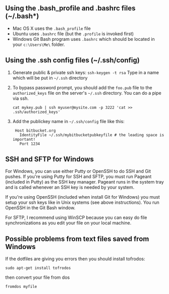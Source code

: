 Using the .bash_profile and .bashrc files (~/.bash*)
----------------------------------------
* Mac OS X uses the `.bash_profile` file 
* Ubuntu uses `.bashrc` file (but the `.profile` is invoked first) 
* Windows Git Bash program uses `.bashrc` which should be located in your `c:\Users\Me\` folder. 


Using the .ssh config files (~/.ssh/config)
--------------------------
1. Generate public & private ssh keys:
          `ssh-keygen -t rsa`
    Type in a name which will be put in `~/.ssh` directory

2. To bypass password prompt, you should add the `foo.pub` file to the `authorized_keys` file on the
server's `~/.ssh` directory. You can do a pipe via ssh.
    
    `cat mykey.pub | ssh myuser@mysite.com -p 3222 'cat >> .ssh/authorized_keys' `

3. Add the publickey name in `~/.ssh/config` file like this:

        Host bitbucket.org
          IdentityFile ~/.ssh/mybitbucketpubkeyfile # the leading space is important!
          Port 1234

SSH and SFTP for Windows
-----------------------
For Windows, you can use either Putty or OpenSSH to do SSH and Git pushes.
If you're using Putty for SSH and SFTP, you must run Pageant (included in Putty) as the SSH key manager.
Pageant runs in the system tray and is called whenever an SSH key is needed by your system. 

If you're using OpenSSH (included when install Git for Windows) you must setup your ssh keys like
in Unix systems (see above instructions). You run OpenSSH in the Git Bash window.

For SFTP, I recommend using WinSCP because you can easy do file synchronizations as you edit your file on your local machine.

Possible problems from text files saved from Windows
----------------------------------------------------
If the dotfiles are giving you errors then you should install tofrodos:

```    
sudo apt-get install tofrodos
```
then convert your file from dos
```
fromdos myfile
```
